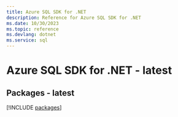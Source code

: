 ```yaml
---
title: Azure SQL SDK for .NET
description: Reference for Azure SQL SDK for .NET
ms.date: 10/30/2023
ms.topic: reference
ms.devlang: dotnet
ms.service: sql
---
```

# Azure SQL SDK for .NET - latest
## Packages - latest
[!INCLUDE [packages](sql-index.md)]
